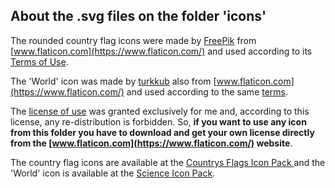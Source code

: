 ## About the .svg files on the folder 'icons'

The rounded country flag icons were made by [FreePik](https://www.flaticon.com/authors/freepik) from [www.flaticon.com](https://www.flaticon.com/) and used according to its [Terms of Use](https://www.freepikcompany.com/legal#nav-flaticon).

The 'World' icon was made by [turkkub](https://www.flaticon.com/authors/turkkub) also from [www.flaticon.com](https://www.flaticon.com/) and used according to the same [terms](https://www.freepikcompany.com/legal#nav-flaticon). 

The [license of use](https://github.com/hpfilho/hpfilho.github.io/blob/master/map/icons/license/license-23035847.pdf) was granted exclusively for me and, according to this license, any re-distribution is forbidden. So, **if you want to use any icon from this folder you have to download and get your own license directly from the [www.flaticon.com](https://www.flaticon.com/) website**. 

The country flag icons are available at the [Countrys Flags Icon Pack
](https://www.flaticon.com/packs/countrys-flags) and the 'World' icon is available at the [Science Icon Pack](https://www.flaticon.com/packs/science-39).


